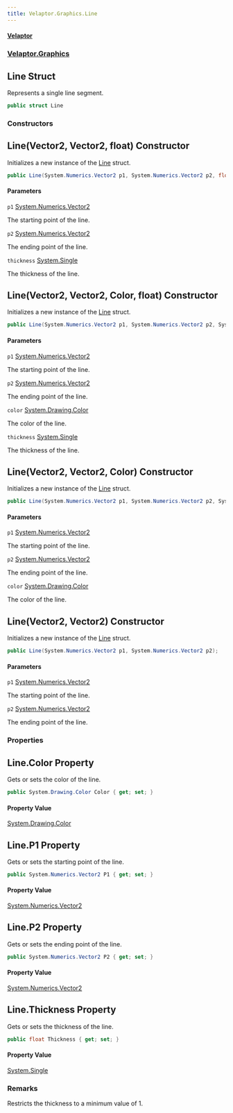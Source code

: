 ```yaml
---
title: Velaptor.Graphics.Line
---
```


#### [Velaptor](Namespaces.md 'Velaptor Namespaces')
### [Velaptor.Graphics](Velaptor.Graphics.md 'Velaptor.Graphics')

## Line Struct

Represents a single line segment.

```csharp
public struct Line
```
### Constructors

<a name='Velaptor.Graphics.Line.Line(System.Numerics.Vector2,System.Numerics.Vector2,float)'></a>

## Line(Vector2, Vector2, float) Constructor

Initializes a new instance of the [Line](Velaptor.Graphics.Line.md 'Velaptor.Graphics.Line') struct.

```csharp
public Line(System.Numerics.Vector2 p1, System.Numerics.Vector2 p2, float thickness);
```
#### Parameters

<a name='Velaptor.Graphics.Line.Line(System.Numerics.Vector2,System.Numerics.Vector2,float).p1'></a>

`p1` [System.Numerics.Vector2](https://docs.microsoft.com/en-us/dotnet/api/System.Numerics.Vector2 'System.Numerics.Vector2')

The starting point of the line.

<a name='Velaptor.Graphics.Line.Line(System.Numerics.Vector2,System.Numerics.Vector2,float).p2'></a>

`p2` [System.Numerics.Vector2](https://docs.microsoft.com/en-us/dotnet/api/System.Numerics.Vector2 'System.Numerics.Vector2')

The ending point of the line.

<a name='Velaptor.Graphics.Line.Line(System.Numerics.Vector2,System.Numerics.Vector2,float).thickness'></a>

`thickness` [System.Single](https://docs.microsoft.com/en-us/dotnet/api/System.Single 'System.Single')

The thickness of the line.

<a name='Velaptor.Graphics.Line.Line(System.Numerics.Vector2,System.Numerics.Vector2,System.Drawing.Color,float)'></a>

## Line(Vector2, Vector2, Color, float) Constructor

Initializes a new instance of the [Line](Velaptor.Graphics.Line.md 'Velaptor.Graphics.Line') struct.

```csharp
public Line(System.Numerics.Vector2 p1, System.Numerics.Vector2 p2, System.Drawing.Color color, float thickness);
```
#### Parameters

<a name='Velaptor.Graphics.Line.Line(System.Numerics.Vector2,System.Numerics.Vector2,System.Drawing.Color,float).p1'></a>

`p1` [System.Numerics.Vector2](https://docs.microsoft.com/en-us/dotnet/api/System.Numerics.Vector2 'System.Numerics.Vector2')

The starting point of the line.

<a name='Velaptor.Graphics.Line.Line(System.Numerics.Vector2,System.Numerics.Vector2,System.Drawing.Color,float).p2'></a>

`p2` [System.Numerics.Vector2](https://docs.microsoft.com/en-us/dotnet/api/System.Numerics.Vector2 'System.Numerics.Vector2')

The ending point of the line.

<a name='Velaptor.Graphics.Line.Line(System.Numerics.Vector2,System.Numerics.Vector2,System.Drawing.Color,float).color'></a>

`color` [System.Drawing.Color](https://docs.microsoft.com/en-us/dotnet/api/System.Drawing.Color 'System.Drawing.Color')

The color of the line.

<a name='Velaptor.Graphics.Line.Line(System.Numerics.Vector2,System.Numerics.Vector2,System.Drawing.Color,float).thickness'></a>

`thickness` [System.Single](https://docs.microsoft.com/en-us/dotnet/api/System.Single 'System.Single')

The thickness of the line.

<a name='Velaptor.Graphics.Line.Line(System.Numerics.Vector2,System.Numerics.Vector2,System.Drawing.Color)'></a>

## Line(Vector2, Vector2, Color) Constructor

Initializes a new instance of the [Line](Velaptor.Graphics.Line.md 'Velaptor.Graphics.Line') struct.

```csharp
public Line(System.Numerics.Vector2 p1, System.Numerics.Vector2 p2, System.Drawing.Color color);
```
#### Parameters

<a name='Velaptor.Graphics.Line.Line(System.Numerics.Vector2,System.Numerics.Vector2,System.Drawing.Color).p1'></a>

`p1` [System.Numerics.Vector2](https://docs.microsoft.com/en-us/dotnet/api/System.Numerics.Vector2 'System.Numerics.Vector2')

The starting point of the line.

<a name='Velaptor.Graphics.Line.Line(System.Numerics.Vector2,System.Numerics.Vector2,System.Drawing.Color).p2'></a>

`p2` [System.Numerics.Vector2](https://docs.microsoft.com/en-us/dotnet/api/System.Numerics.Vector2 'System.Numerics.Vector2')

The ending point of the line.

<a name='Velaptor.Graphics.Line.Line(System.Numerics.Vector2,System.Numerics.Vector2,System.Drawing.Color).color'></a>

`color` [System.Drawing.Color](https://docs.microsoft.com/en-us/dotnet/api/System.Drawing.Color 'System.Drawing.Color')

The color of the line.

<a name='Velaptor.Graphics.Line.Line(System.Numerics.Vector2,System.Numerics.Vector2)'></a>

## Line(Vector2, Vector2) Constructor

Initializes a new instance of the [Line](Velaptor.Graphics.Line.md 'Velaptor.Graphics.Line') struct.

```csharp
public Line(System.Numerics.Vector2 p1, System.Numerics.Vector2 p2);
```
#### Parameters

<a name='Velaptor.Graphics.Line.Line(System.Numerics.Vector2,System.Numerics.Vector2).p1'></a>

`p1` [System.Numerics.Vector2](https://docs.microsoft.com/en-us/dotnet/api/System.Numerics.Vector2 'System.Numerics.Vector2')

The starting point of the line.

<a name='Velaptor.Graphics.Line.Line(System.Numerics.Vector2,System.Numerics.Vector2).p2'></a>

`p2` [System.Numerics.Vector2](https://docs.microsoft.com/en-us/dotnet/api/System.Numerics.Vector2 'System.Numerics.Vector2')

The ending point of the line.
### Properties

<a name='Velaptor.Graphics.Line.Color'></a>

## Line.Color Property

Gets or sets the color of the line.

```csharp
public System.Drawing.Color Color { get; set; }
```

#### Property Value
[System.Drawing.Color](https://docs.microsoft.com/en-us/dotnet/api/System.Drawing.Color 'System.Drawing.Color')

<a name='Velaptor.Graphics.Line.P1'></a>

## Line.P1 Property

Gets or sets the starting point of the line.

```csharp
public System.Numerics.Vector2 P1 { get; set; }
```

#### Property Value
[System.Numerics.Vector2](https://docs.microsoft.com/en-us/dotnet/api/System.Numerics.Vector2 'System.Numerics.Vector2')

<a name='Velaptor.Graphics.Line.P2'></a>

## Line.P2 Property

Gets or sets the ending point of the line.

```csharp
public System.Numerics.Vector2 P2 { get; set; }
```

#### Property Value
[System.Numerics.Vector2](https://docs.microsoft.com/en-us/dotnet/api/System.Numerics.Vector2 'System.Numerics.Vector2')

<a name='Velaptor.Graphics.Line.Thickness'></a>

## Line.Thickness Property

Gets or sets the thickness of the line.

```csharp
public float Thickness { get; set; }
```

#### Property Value
[System.Single](https://docs.microsoft.com/en-us/dotnet/api/System.Single 'System.Single')

### Remarks
Restricts the thickness to a minimum value of 1.